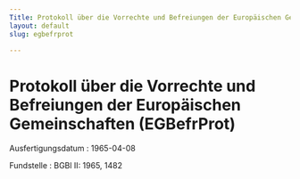 ```yaml
---
Title: Protokoll über die Vorrechte und Befreiungen der Europäischen Gemeinschaften
layout: default
slug: egbefrprot

---
```


# Protokoll über die Vorrechte und Befreiungen der Europäischen Gemeinschaften (EGBefrProt)

Ausfertigungsdatum
:   1965-04-08

Fundstelle
:   BGBl II: 1965, 1482

